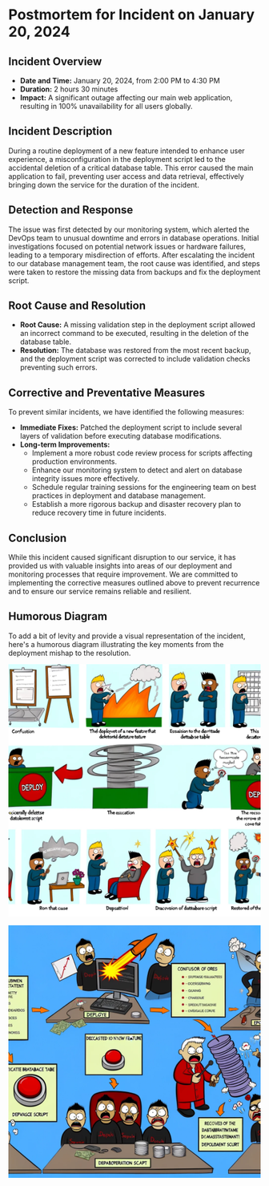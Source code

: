 
# Postmortem for Incident on January 20, 2024

## Incident Overview
- **Date and Time:** January 20, 2024, from 2:00 PM to 4:30 PM
- **Duration:** 2 hours 30 minutes
- **Impact:** A significant outage affecting our main web application, resulting in 100% unavailability for all users globally.

## Incident Description
During a routine deployment of a new feature intended to enhance user experience, a misconfiguration in the deployment script led to the accidental deletion of a critical database table. This error caused the main application to fail, preventing user access and data retrieval, effectively bringing down the service for the duration of the incident.

## Detection and Response
The issue was first detected by our monitoring system, which alerted the DevOps team to unusual downtime and errors in database operations. Initial investigations focused on potential network issues or hardware failures, leading to a temporary misdirection of efforts. After escalating the incident to our database management team, the root cause was identified, and steps were taken to restore the missing data from backups and fix the deployment script.

## Root Cause and Resolution
- **Root Cause:** A missing validation step in the deployment script allowed an incorrect command to be executed, resulting in the deletion of the database table.
- **Resolution:** The database was restored from the most recent backup, and the deployment script was corrected to include validation checks preventing such errors.

## Corrective and Preventative Measures
To prevent similar incidents, we have identified the following measures:
- **Immediate Fixes:** Patched the deployment script to include several layers of validation before executing database modifications.
- **Long-term Improvements:**
  - Implement a more robust code review process for scripts affecting production environments.
  - Enhance our monitoring system to detect and alert on database integrity issues more effectively.
  - Schedule regular training sessions for the engineering team on best practices in deployment and database management.
  - Establish a more rigorous backup and disaster recovery plan to reduce recovery time in future incidents.

## Conclusion
While this incident caused significant disruption to our service, it has provided us with valuable insights into areas of our deployment and monitoring processes that require improvement. We are committed to implementing the corrective measures outlined above to prevent recurrence and to ensure our service remains reliable and resilient.

## Humorous Diagram
To add a bit of levity and provide a visual representation of the incident, here's a humorous diagram illustrating the key moments from the deployment mishap to the resolution.

![Humorous Diagram of Incident Progression](img.png)

![Humorous Diagram of Incident Progression](img1.png)
